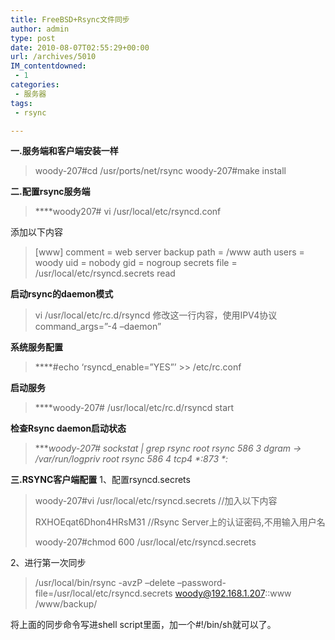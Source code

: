 ```yaml
---
title: FreeBSD+Rsync文件同步
author: admin
type: post
date: 2010-08-07T02:55:29+00:00
url: /archives/5010
IM_contentdowned:
 - 1
categories:
 - 服务器
tags:
 - rsync

---
```

**一.服务端和客户端安装一样**

> woody-207#cd /usr/ports/net/rsync
> woody-207#make install

**二.配置rsync服务端**

> ****woody207# vi /usr/local/etc/rsyncd.conf

添加以下内容

> [www]
> comment = web server backup
> path = /www
> auth users = woody
> uid = nobody
> gid = nogroup
> secrets file = /usr/local/etc/rsyncd.secrets
> read


**启动rsync的daemon模式**

> vi /usr/local/etc/rc.d/rsyncd
> 修改这一行内容，使用IPV4协议
> command_args=”-4 –daemon”

**系统服务配置**

> ****#echo ‘rsyncd_enable=”YES”’ >> /etc/rc.conf

**启动服务**

> ****woody-207# /usr/local/etc/rc.d/rsyncd start

**检查Rsync daemon启动状态**

> ****woody-207# sockstat | grep rsync
> root rsync 586 3 dgram -> /var/run/logpriv
> root rsync 586 4 tcp4 \*:873 \*:*

**三.RSYNC客户端配置**
1、配置rsyncd.secrets

> woody-207#vi /usr/local/etc/rsyncd.secrets //加入以下内容
>
> RXHOEqat6Dhon4HRsM31 //Rsync Server上的认证密码,不用输入用户名
>
> woody-207#chmod 600 /usr/local/etc/rsyncd.secrets

2、进行第一次同步

> /usr/local/bin/rsync -avzP –delete –password-file=/usr/local/etc/rsyncd.secrets woody@192.168.1.207::www /www/backup/

将上面的同步命令写进shell script里面，加一个#!/bin/sh就可以了。
